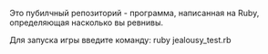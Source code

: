 Это пубилчный репозиторий - программа, написанная на Ruby, определяющая насколько вы ревнивы.

Для запуска игры введите команду:
ruby jealousy_test.rb
